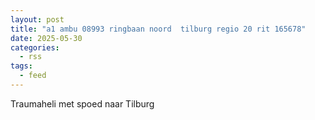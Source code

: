 ```yaml
---
layout: post
title: "a1 ambu 08993 ringbaan noord  tilburg regio 20 rit 165678"
date: 2025-05-30
categories: 
  - rss
tags: 
  - feed
---
```


Traumaheli met spoed naar Tilburg
